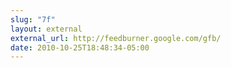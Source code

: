 ```yaml
---
slug: "7f"
layout: external
external_url: http://feedburner.google.com/gfb/
date: 2010-10-25T18:48:34-05:00
---
```

